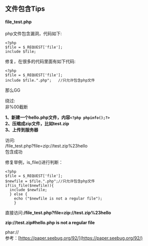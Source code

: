 ## 文件包含Tips

#### file_test.php  
php文件包含漏洞，代码如下:  

    <?php
    $file = $_REQUEST['file'];
    include $file;
    
修复，在很多的代码里面有如下代码:  

    <?php
    $file = $_REQUEST['file'];
    include $file.".php";	//只允许包含php文件

那么GG  

绕过:  
非%00截断  
  
**1、新建一个hello.php文件，内容`<?php phpinfo();?>`**  
**2、压缩成zip文件，比如test.zip**  
**3、上传到服务器**  

访问:  
/file_test.php?file=zip://test.zip%23hello  
包含成功

修复举例，is_file()进行判断：  

    <?php
    $file = $_REQUEST['file'];
    $newfile = $file.".php";//只允许包含php文件
    if(is_file($newfile)){
      include $newfile;
      } else {
    	echo ("$newfile is not a regular file");
    	}
    

直接访问:**/file_test.php?file=zip://test.zip%23hello**

**zip://test.zip#hello.php is not a regular file**  

phar://   
参考：[https://paper.seebug.org/92/](https://paper.seebug.org/92/)
